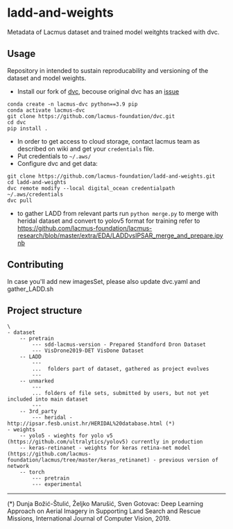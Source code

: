 # ladd-and-weights
Metadata of Lacmus dataset and trained model weitghts tracked with dvc. 


## Usage
Repository in intended to sustain reproducability and versioning of the dataset and model weights.

- Install our fork of [dvc](https://dvc.org), becouse original dvc has an [issue](https://github.com/iterative/dvc/issues/7303)
```
conda create -n lacmus-dvc python==3.9 pip
conda activate lacmus-dvc
git clone https://github.com/lacmus-foundation/dvc.git
cd dvc
pip install .
```

- In order to get access to cloud storage, contact lacmus team as described on wiki and get your `credentials` file.
- Put credentials to `~/.aws/`
- Configure dvc and get data:
```
git clone https://github.com/lacmus-foundation/ladd-and-weights.git
cd ladd-and-weights
dvc remote modify --local digital_ocean credentialpath ~/.aws/credentials
dvc pull
```

- to gather LADD  from relevant parts run `python merge.py` to merge with heridal dataset and convert to yolov5 format for training refer to https://github.com/lacmus-foundation/lacmus-research/blob/master/extra/EDA/LADDvsIPSAR_merge_and_prepare.ipynb

## Contributing

In case you'll add new imagesSet, please also update dvc.yaml and gather_LADD.sh 

## Project structure
	\
	- dataset
		-- pretrain
			--- sdd-lacmus-version - Prepared Standford Dron Dataset
			--- VisDrone2019-DET VisDone Dataset
		-- LADD
			---
			...  folders part of dataset, gathered as project evolves 
			--- 
		-- unmarked
			---
			... folders of file sets, submitted by users, but not yet included into main dataset
			---
		-- 3rd_party
			--- heridal - http://ipsar.fesb.unist.hr/HERIDAL%20database.html (*) 
	- weights 
		-- yolo5 - wieghts for yolo v5 (https://github.com/ultralytics/yolov5) currently in production 
		-- keras-retinanet - weights for keras retina-net model (https://github.com/lacmus-foundation/lacmus/tree/master/keras_retinanet) - previous version of network
		-- torch
			--- pretrain
			--- experimental
		
----
(*) Dunja Božić-Štulić, Željko Marušić, Sven Gotovac: Deep Learning Approach on Aerial Imagery in Supporting Land Search and Rescue Missions, International Journal of Computer Vision, 2019.
